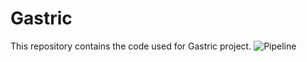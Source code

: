 # Gastric

This repository contains the code used for Gastric project.
![Pipeline]([http://url/to/img.png](https://github.com/IFOCTC/Gastric/blob/main/Gastric_Pipeline.png))
